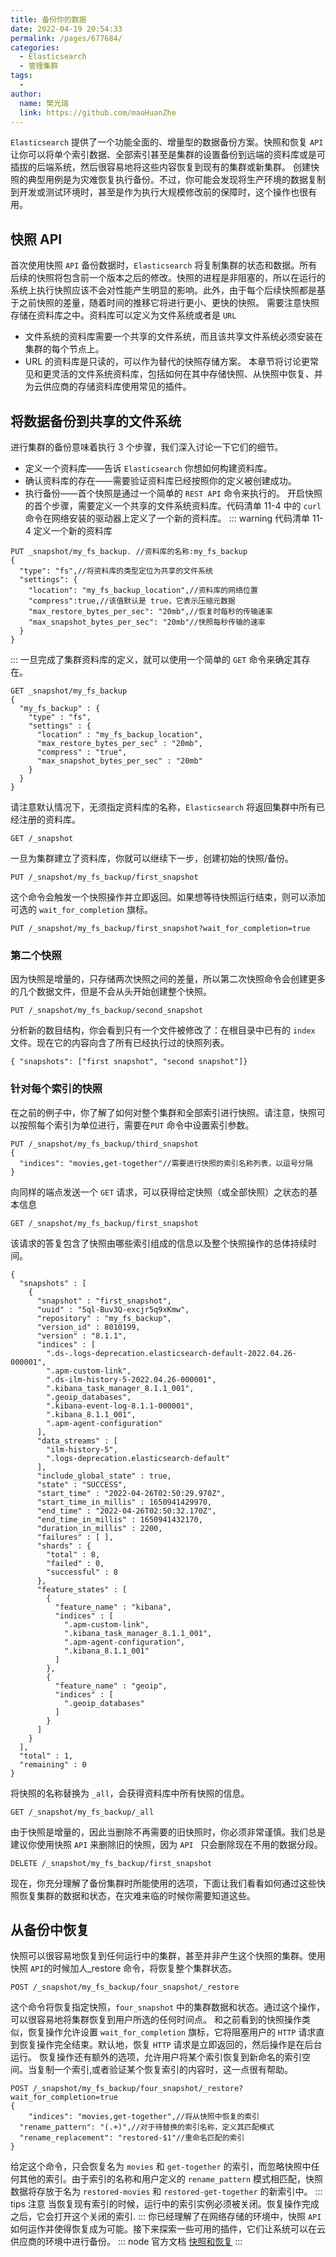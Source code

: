 ```yaml
---
title: 备份你的数据
date: 2022-04-19 20:54:33
permalink: /pages/677684/
categories:
  - Elasticsearch
  - 管理集群
tags:
  - 
author: 
  name: 樊光瑞
  link: https://github.com/maoHuanZhe
---
```

`Elasticsearch` 提供了一个功能全面的、增量型的数据备份方案。快照和恢复 `API` 让你可以将单个索引数据、全部索引甚至是集群的设置备份到远端的资料库或是可插拔的后端系统，然后很容易地将这些内容恢复到现有的集群或新集群。
创建快照的典型用例是为灾难恢复执行备份。不过，你可能会发现将生产环境的数据复制到开发或测试环境时，甚至是作为执行大规模修改前的保障时，这个操作也很有用。
## 快照 API
首次使用快照 `API` 备份数据时，`Elasticsearch` 将复制集群的状态和数据。所有后续的快照将包含前一个版本之后的修改。快照的进程是非阻塞的，所以在运行的系统上执行快照应该不会对性能产生明显的影响。此外，由于每个后续快照都是基于之前快照的差量，随着时间的推移它将进行更小、更快的快照。
需要注意快照存储在资料库之中。资料库可以定义为文件系统或者是 `URL`
- 文件系统的资料库需要一个共享的文件系统，而且该共享文件系统必须安装在集群的每个节点上。
- URL 的资料库是只读的，可以作为替代的快照存储方案。
本章节将讨论更常见和更灵活的文件系统资料库，包括如何在其中存储快照、从快照中恢复、并为云供应商的存储资料库使用常见的插件。
## 将数据备份到共享的文件系统
进行集群的备份意味着执行 3 个步骤，我们深入讨论一下它们的细节。
- 定义一个资料库——告诉 `Elasticsearch` 你想如何构建资料库。
- 确认资料库的存在——需要验证资料库已经按照你的定义被创建成功。
- 执行备份——首个快照是通过一个简单的 `REST API` 命令来执行的。
开启快照的首个步骤，需要定义一个共享的文件系统资料库。代码清单 11-4 中的 `curl` 命令在网络安装的驱动器上定义了一个新的资料库。
::: warning 代码清单 11-4 定义一个新的资料库
```
PUT _snapshot/my_fs_backup. //资料库的名称:my_fs_backup
{
  "type": "fs",//将资料库的类型定位为共享的文件系统
  "settings": {
    "location": "my_fs_backup_location",//资料库的网络位置
    "compress":true,//该值默认是 true，它表示压缩元数据
    "max_restore_bytes_per_sec": "20mb",//恢复时每秒的传输速率
    "max_snapshot_bytes_per_sec": "20mb"//快照每秒传输的速率
  }
}
```
:::
一旦完成了集群资料库的定义，就可以使用一个简单的 `GET` 命令来确定其存在。
```
GET _snapshot/my_fs_backup
{
  "my_fs_backup" : {
    "type" : "fs",
    "settings" : {
      "location" : "my_fs_backup_location",
      "max_restore_bytes_per_sec" : "20mb",
      "compress" : "true",
      "max_snapshot_bytes_per_sec" : "20mb"
    }
  }
}
```
请注意默认情况下，无须指定资料库的名称，`Elasticsearch` 将返回集群中所有已经注册的资料库。
```
GET /_snapshot
```
一旦为集群建立了资料库，你就可以继续下一步，创建初始的快照/备份。
```
PUT /_snapshot/my_fs_backup/first_snapshot
```
这个命令会触发一个快照操作并立即返回。如果想等待快照运行结束，则可以添加可选的 `wait_for_completion` 旗标。
```
PUT /_snapshot/my_fs_backup/first_snapshot?wait_for_completion=true
```
### 第二个快照
因为快照是增量的，只存储两次快照之间的差量，所以第二次快照命令会创建更多的几个数据文件，但是不会从头开始创建整个快照。
```
PUT /_snapshot/my_fs_backup/second_snapshot
```
分析新的数目结构，你会看到只有一个文件被修改了：在根目录中已有的 `index` 文件。现在它的内容向含了所有已经执行过的快照列表。
```
{ "snapshots": ["first snapshot", "second snapshot"]}
```
### 针对每个索引的快照
在之前的例子中，你了解了如何对整个集群和全部索引进行快照。请注意，快照可以按照每个索引为单位进行，需要在`PUT` 命令中设置索引参数。
```
PUT /_snapshot/my_fs_backup/third_snapshot
{
  "indices": "movies,get-together"//需要进行快照的索引名称列表，以逗号分隔
}
```
向同样的端点发送一个 `GET` 请求，可以获得给定快照（或全部快照）之状态的基本信息
```
GET /_snapshot/my_fs_backup/first_snapshot
```
该请求的答复包含了快照由哪些索引组成的信息以及整个快照操作的总体持续时间。
```
{
  "snapshots" : [
    {
      "snapshot" : "first_snapshot",
      "uuid" : "5ql-Buv3Q-excjr5q9xKmw",
      "repository" : "my_fs_backup",
      "version_id" : 8010199,
      "version" : "8.1.1",
      "indices" : [
        ".ds-.logs-deprecation.elasticsearch-default-2022.04.26-000001",
        ".apm-custom-link",
        ".ds-ilm-history-5-2022.04.26-000001",
        ".kibana_task_manager_8.1.1_001",
        ".geoip_databases",
        ".kibana-event-log-8.1.1-000001",
        ".kibana_8.1.1_001",
        ".apm-agent-configuration"
      ],
      "data_streams" : [
        "ilm-history-5",
        ".logs-deprecation.elasticsearch-default"
      ],
      "include_global_state" : true,
      "state" : "SUCCESS",
      "start_time" : "2022-04-26T02:50:29.970Z",
      "start_time_in_millis" : 1650941429970,
      "end_time" : "2022-04-26T02:50:32.170Z",
      "end_time_in_millis" : 1650941432170,
      "duration_in_millis" : 2200,
      "failures" : [ ],
      "shards" : {
        "total" : 8,
        "failed" : 0,
        "successful" : 8
      },
      "feature_states" : [
        {
          "feature_name" : "kibana",
          "indices" : [
            ".apm-custom-link",
            ".kibana_task_manager_8.1.1_001",
            ".apm-agent-configuration",
            ".kibana_8.1.1_001"
          ]
        },
        {
          "feature_name" : "geoip",
          "indices" : [
            ".geoip_databases"
          ]
        }
      ]
    }
  ],
  "total" : 1,
  "remaining" : 0
}
```
将快照的名称替换为 `_all`，会获得资料库中所有快照的信息。
```
GET /_snapshot/my_fs_backup/_all
```
由于快照是增量的，因此当删除不再需要的旧快照时，你必须非常谨慎。我们总是建议你使用快照 `API` 来删除旧的快照，因为 `API ` 只会删除现在不用的数据分段。
```
DELETE /_snapshot/my_fs_backup/first_snapshot
```
现在，你充分理解了备份集群时所能使用的选项，下面让我们看看如何通过这些快照恢复集群的数据和状态，在灾难来临的时候你需要知道这些。
## 从备份中恢复
快照可以很容易地恢复到任何运行中的集群，甚至并非产生这个快照的集群。使用快照 `API`的时候加人_restore 命令，将恢复整个集群状态。
```
POST /_snapshot/my_fs_backup/four_snapshot/_restore
```
这个命令将恢复指定快照，`four_snapshot` 中的集群数据和状态。通过这个操作，可以很容易地将集群恢复到用户所选的任何时间点。
和之前看到的快照操作类似，恢复操作允许设置 `wait_for_completion` 旗标，它将阻塞用户的 `HTTP` 请求直到恢复操作完全结束。默认地，恢复 `HTTP` 请求是立即返回的，然后操作是在后台运行。
恢复操作还有额外的选项，允许用户将某个索引恢复到新命名的索引空间。当复制一个索引,或者验证某个恢复索引的内容时，这一点很有帮助。
``` http
POST /_snapshot/my_fs_backup/four_snapshot/_restore?wait_for_completion=true
{
    "indices": "movies,get-together",//将从快照中恢复的索引
  "rename_pattern": "(.+)",//对于待替换的索引名称，定义其匹配模式
  "rename_replacement": "restored-$1"//重命名匹配的索引
}
```
给定这个命令，只会恢复名为 `movies` 和 `get-together` 的索引，而忽略快照中任何其他的索引。由于索引的名称和用户定义的 `rename_pattern` 模式相匹配，快照数据将存放于名为 `restored-movies` 和 `restored-get-together` 的新索引中。
::: tips 注意
当恢复现有索引的时候，运行中的索引实例必须被关闭。恢复操作完成之后，它会打开这个关闭的索引.
:::
你已经理解了在网络存储的环境中，快照 `API` 如何运作并使得恢复成为可能。接下来探索一些可用的插件，它们让系统可以在云供应商的环境中进行备份。
::: node 官方文档
[快照和恢复](https://www.elastic.co/guide/en/elasticsearch/reference/8.1/snapshot-restore.html)
:::